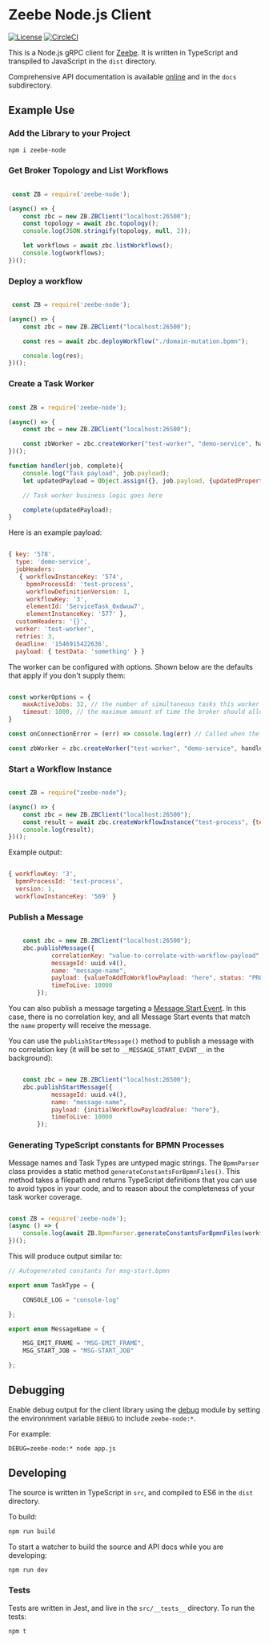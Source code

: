 # Zeebe Node.js Client

[![License](https://img.shields.io/badge/License-Apache%202.0-blue.svg)](https://opensource.org/licenses/Apache-2.0)
[![CircleCI](https://circleci.com/gh/CreditSenseAU/zeebe-client-node-js/tree/master.svg?style=svg)](https://circleci.com/gh/CreditSenseAU/zeebe-client-node-js/tree/master)

This is a Node.js gRPC client for [Zeebe](https://zeebe.io). It is written in TypeScript and transpiled to JavaScript in the `dist` directory.

Comprehensive API documentation is available [online](https://creditsenseau.github.io/zeebe-client-node-js/) and in the `docs` subdirectory.

## Example Use

### Add the Library to your Project

```bash
npm i zeebe-node
```

### Get Broker Topology and List Workflows

```javascript

 const ZB = require('zeebe-node');

(async() => {
    const zbc = new ZB.ZBClient("localhost:26500");
    const topology = await zbc.topology();
    console.log(JSON.stringify(topology, null, 2));

    let workflows = await zbc.listWorkflows();
    console.log(workflows);
})();

```

### Deploy a workflow

```javascript

 const ZB = require('zeebe-node');

(async() => {
    const zbc = new ZB.ZBClient("localhost:26500");

    const res = await zbc.deployWorkflow("./domain-mutation.bpmn");

    console.log(res);
})();

```

### Create a Task Worker

```javascript

const ZB = require('zeebe-node');

(async() => {
    const zbc = new ZB.ZBClient("localhost:26500");

    const zbWorker = zbc.createWorker("test-worker", "demo-service", handler);
})();

function handler(job, complete){
    console.log("Task payload", job.payload);
    let updatedPayload = Object.assign({}, job.payload, {updatedProperty: "newValue"});

    // Task worker business logic goes here

    complete(updatedPayload);
}

```

Here is an example payload:

```javascript

{ key: '578',
  type: 'demo-service',
  jobHeaders:
   { workflowInstanceKey: '574',
     bpmnProcessId: 'test-process',
     workflowDefinitionVersion: 1,
     workflowKey: '3',
     elementId: 'ServiceTask_0xdwuw7',
     elementInstanceKey: '577' },
  customHeaders: '{}',
  worker: 'test-worker',
  retries: 3,
  deadline: '1546915422636',
  payload: { testData: 'something' } }

```

The worker can be configured with options. Shown below are the defaults that apply if you don't supply them:

```javascript

const workerOptions = {
    maxActiveJobs: 32, // the number of simultaneous tasks this worker can handle
    timeout: 1000, // the maximum amount of time the broker should allow this worker to complete a task
}

const onConnectionError = (err) => console.log(err) // Called when the connection to the broker cannot be established, or fails

const zbWorker = zbc.createWorker("test-worker", "demo-service", handler, workerOptions, onConnectionError);

```

### Start a Workflow Instance

```javascript

const ZB = require("zeebe-node");

(async() => {
    const zbc = new ZB.ZBClient("localhost:26500");
    const result = await zbc.createWorkflowInstance("test-process", {testData: "something"});
    console.log(result);
})();

```

Example output:

```javascript

{ workflowKey: '3',
  bpmnProcessId: 'test-process',
  version: 1,
  workflowInstanceKey: '569' }

```

### Publish a Message

```javascript

    const zbc = new ZB.ZBClient("localhost:26500");
    zbc.publishMessage({
            correlationKey: "value-to-correlate-with-workflow-payload",
            messageId: uuid.v4(),
            name: "message-name",
            payload: {valueToAddToWorkflowPayload: "here", status: "PROCESSED"},
            timeToLive: 10000
        });

```

You can also publish a message targeting a [Message Start Event](https://github.com/zeebe-io/zeebe/issues/1858).
In this case, there is no correlation key, and all Message Start events that match the `name` property will receive the message.

You can use the `publishStartMessage()` method to publish a message with no correlation key (it will be set to `__MESSAGE_START_EVENT__` in the background):

```javascript

    const zbc = new ZB.ZBClient("localhost:26500");
    zbc.publishStartMessage({
            messageId: uuid.v4(),
            name: "message-name",
            payload: {initialWorkflowPayloadValue: "here"},
            timeToLive: 10000
        });

```

### Generating TypeScript constants for BPMN Processes

Message names and Task Types are untyped magic strings. The `BpmnParser` class provides a static method `generateConstantsForBpmnFiles()`.
This method takes a filepath and returns TypeScript definitions that you can use to avoid typos in your code, and to reason about the completeness of your task worker coverage.

```javascript

const ZB = require('zeebe-node');
(async () => {
    console.log(await ZB.BpmnParser.generateConstantsForBpmnFiles(workflowFile));
})();

```

This will produce output similar to:

```typescript
// Autogenerated constants for msg-start.bpmn

export enum TaskType = {

    CONSOLE_LOG = "console-log"

};

export enum MessageName = {

    MSG_EMIT_FRAME = "MSG-EMIT_FRAME",
    MSG_START_JOB = "MSG-START_JOB"

};

```

## Debugging

Enable debug output for the client library using the [debug](https://www.npmjs.com/package/debug) module by setting the environnment variable `DEBUG` to include `zeebe-node:*`.

For example:

```
DEBUG=zeebe-node:* node app.js
```

## Developing

The source is written in TypeScript in `src`, and compiled to ES6 in the `dist` directory.

To build:

```bash
npm run build
```

To start a watcher to build the source and API docs while you are developing:

```bash
npm run dev
```

### Tests

Tests are written in Jest, and live in the `src/__tests__` directory. To run the tests:

```bash
npm t
```
